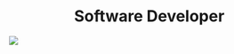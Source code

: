 <h1 align="center">Software Developer</h1>




<body style="margin: 0px; background: #0000; height: 300" cz-shortcut-listen="true"><img style="-webkit-user-select: none;margin: auto;background-color: white;transition: background-color 300ms;" src="https://user-images.githubusercontent.com/1560278/27637937-cb4b9b24-5c11-11e7-949b-15c1e4cdb53c.gif"></body>
